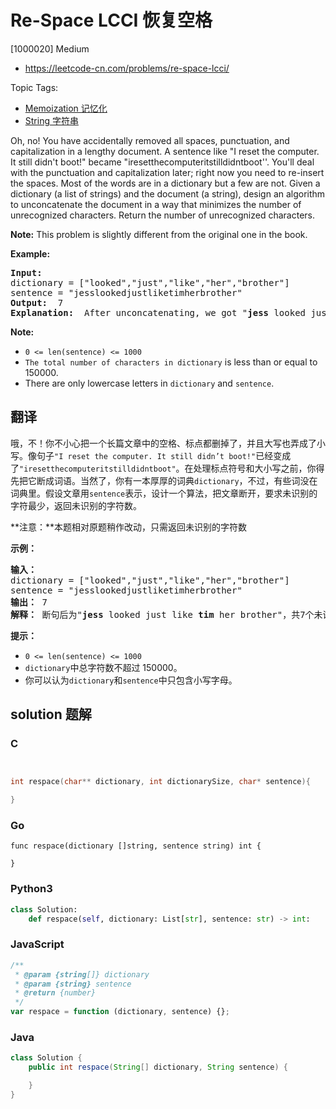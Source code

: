 # Re-Space LCCI 恢复空格

[1000020] Medium

- https://leetcode-cn.com/problems/re-space-lcci/

Topic Tags:

- [Memoization 记忆化](https://leetcode-cn.com/tag/memoization/)
- [String 字符串](https://leetcode-cn.com/tag/string/)

Oh, no! You have accidentally removed all spaces, punctuation, and capitalization in a lengthy document. A sentence like "I reset the computer. It still didn't boot!" became "iresetthecomputeritstilldidntboot''. You'll deal with the punctuation and capi­talization later; right now you need to re-insert the spaces. Most of the words are in a dictionary but a few are not. Given a dictionary (a list of strings) and the document (a string), design an algorithm to unconcatenate the document in a way that minimizes the number of unrecognized characters. Return the number of unrecognized characters.

**Note:** This problem is slightly different from the original one in the book.

**Example:**

<pre><strong>Input: </strong>
dictionary = ["looked","just","like","her","brother"]
sentence = "jesslookedjustliketimherbrother"
<strong>Output: </strong> 7
<strong>Explanation: </strong> After unconcatenating, we got "<strong>jess</strong> looked just like <strong>tim</strong> her brother", which containing 7 unrecognized characters.
</pre>

**Note:**

- `0 <= len(sentence) <= 1000`
- `The total number of characters in dictionary` is less than or equal to 150000.
- There are only lowercase letters in `dictionary` and `sentence`.

## 翻译

哦，不！你不小心把一个长篇文章中的空格、标点都删掉了，并且大写也弄成了小写。像句子`"I reset the computer. It still didn’t boot!"`已经变成了`"iresetthecomputeritstilldidntboot"`。在处理标点符号和大小写之前，你得先把它断成词语。当然了，你有一本厚厚的词典`dictionary`，不过，有些词没在词典里。假设文章用`sentence`表示，设计一个算法，把文章断开，要求未识别的字符最少，返回未识别的字符数。

**注意：**本题相对原题稍作改动，只需返回未识别的字符数

**示例：**

<pre><strong>输入：</strong>
dictionary = ["looked","just","like","her","brother"]
sentence = "jesslookedjustliketimherbrother"
<strong>输出：</strong> 7
<strong>解释：</strong> 断句后为"<strong>jess</strong> looked just like <strong>tim</strong> her brother"，共7个未识别字符。
</pre>

**提示：**

- `0 <= len(sentence) <= 1000`
- `dictionary`中总字符数不超过 150000。
- 你可以认为`dictionary`和`sentence`中只包含小写字母。

## solution 题解

### C

```c


int respace(char** dictionary, int dictionarySize, char* sentence){

}


```

### Go

```golang
func respace(dictionary []string, sentence string) int {

}
```

### Python3

```python
class Solution:
    def respace(self, dictionary: List[str], sentence: str) -> int:
```

### JavaScript

```javascript
/**
 * @param {string[]} dictionary
 * @param {string} sentence
 * @return {number}
 */
var respace = function (dictionary, sentence) {};
```

### Java

```java
class Solution {
    public int respace(String[] dictionary, String sentence) {

    }
}
```
